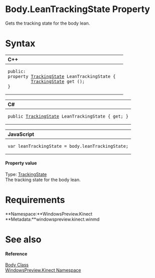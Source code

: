 Body.LeanTrackingState Property  
===============================  

Gets the tracking state for the body lean. <span id="syntaxSection"></span>

Syntax  
======  

<table>
<colgroup>
<col width="100%" />
</colgroup>
<thead>
<tr class="header">
<th align="left">C++</th>
</tr>
</thead>
<tbody>
<tr class="odd">
<td align="left"><pre><code>public:  
property <a href="../../TrackingState_Enumeration.md">TrackingState</a> LeanTrackingState {  
         <a href="../../TrackingState_Enumeration.md">TrackingState</a> get ();  
}</code></pre></td>
</tr>
</tbody>
</table>

<table>
<colgroup>
<col width="100%" />
</colgroup>
<thead>
<tr class="header">
<th align="left">C#</th>
</tr>
</thead>
<tbody>
<tr class="odd">
<td align="left"><pre><code>public <a href="../../TrackingState_Enumeration.md">TrackingState</a> LeanTrackingState { get; }</code></pre></td>
</tr>
</tbody>
</table>

<table>
<colgroup>
<col width="100%" />
</colgroup>
<thead>
<tr class="header">
<th align="left">JavaScript</th>
</tr>
</thead>
<tbody>
<tr class="odd">
<td align="left"><pre><code>var leanTrackingState = body.leanTrackingState;</code></pre></td>
</tr>
</tbody>
</table>

<span id="ID4EU"></span>
#### Property value  

Type: [TrackingState](../../TrackingState_Enumeration.md)  
 The tracking state for the body lean.  

<span id="requirements"></span>

Requirements  
============  

**Namespace:**WindowsPreview.Kinect  
**Metadata:**windowspreview.kinect.winmd  

<span id="ID4ECB"></span>

See also  
========  

<span id="ID4EEB"></span>
#### Reference  

[Body Class](../../Body_Class.md)  
 [WindowsPreview.Kinect Namespace](../../../Kinect.md)  



<!--Please do not edit the data in the comment block below.-->
<!--
TOCTitle : LeanTrackingState Property
RLTitle : Body.LeanTrackingState Property
KeywordK : LeanTrackingState property
KeywordK : Body.LeanTrackingState property
KeywordF : WindowsPreview.Kinect.Body.LeanTrackingState
KeywordF : Body.LeanTrackingState
KeywordF : LeanTrackingState
KeywordF : WindowsPreview.Kinect.Body.LeanTrackingState
KeywordA : P:WindowsPreview.Kinect.Body.LeanTrackingState
AssetID : P:WindowsPreview.Kinect.Body.LeanTrackingState
Locale : en-us
CommunityContent : 1
APIType : Managed
APILocation : windowspreview.kinect.winmd
APIName : WindowsPreview.Kinect.Body.LeanTrackingState
TargetOS : Windows
TopicType : kbSyntax
DevLang : VB
DevLang : CSharp
DevLang : JavaScript
DevLang : C++
DocSet : K4Wv2
ProjType : K4Wv2Proj
Technology : Kinect for Windows
Product : Kinect for Windows SDK v2
productversion : 20
-->
